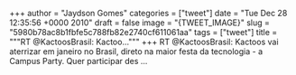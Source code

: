 
+++
author = "Jaydson Gomes"
categories = ["tweet"]
date = "Tue Dec 28 12:35:56 +0000 2010"
draft = false
image = "{TWEET_IMAGE}"
slug = "5980b78ac8b1fbfe5c788fb82e2740cf611061aa"
tags = ["tweet"]
title = """RT @KactoosBrasil: Kactoo..."""
+++
RT @KactoosBrasil: Kactoos vai aterrizar em janeiro no Brasil, direto na maior festa da tecnologia - a Campus Party. Quer participar des ...
